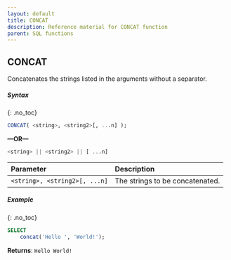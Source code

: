 ```yaml
---
layout: default
title: CONCAT
description: Reference material for CONCAT function
parent: SQL functions
---
```


## CONCAT

Concatenates the strings listed in the arguments without a separator.

##### Syntax
{: .no_toc}

```sql
CONCAT( <string>, <string2>[, ...n] );
```
**&mdash;OR&mdash;**

```sql
<string> || <string2> || [ ...n]
```

| Parameter                     | Description                     |
| :----------------------------- | :------------------------------- |
| `<string>, <string2>[, ...n]` | The strings to be concatenated. |

##### Example
{: .no_toc}

```sql
SELECT
	concat('Hello ', 'World!');
```

**Returns**: `Hello World!`
